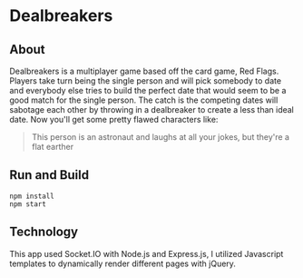 # Dealbreakers


## About

Dealbreakers is a multiplayer game based off the card game, Red Flags. Players take turn being the single person and will pick somebody to date and everybody else tries to build the perfect date that would seem to be a good match for the single person. The catch is the competing dates will sabotage each other by throwing in a dealbreaker to create a less than ideal date. Now you'll get some pretty flawed characters like:
> This person is an astronaut and laughs at all your jokes, but they're a flat earther

## Run and Build
```
npm install
npm start
```

## Technology

This app used Socket.IO with Node.js and Express.js, I utilized Javascript templates to dynamically render different pages with jQuery.